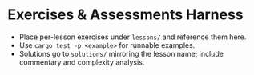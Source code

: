 # Exercises & Assessments Harness

- Place per-lesson exercises under `lessons/` and reference them here.
- Use `cargo test -p <example>` for runnable examples.
- Solutions go to `solutions/` mirroring the lesson name; include commentary and complexity analysis.

